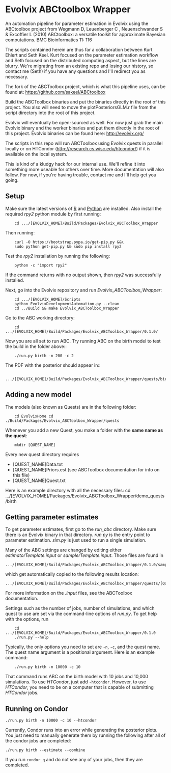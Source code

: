 Evolvix ABCtoolbox Wrapper
==========================

An automation pipeline for parameter estimation in Evolvix using the ABCtoolbox
project from Wegmann D, Leuenberger C , Neuenschwander S &amp; Excoffier L
(2010) ABCtoolbox: a versatile toolkit for approximate Bayesian computations.
BMC Bioinformatics 11: 116

The scripts contained herein are thus far a collaboration between Kurt Ehlert
and Seth Keel. Kurt focused on the parameter estimation workflow and Seth
focused on the distributed computing aspect, but the lines are blurry. We're
migrating from an existing repo and losing our history, so contact me (Seth) if
you have any questions and I'll redirect you as necessary.

The fork of the ABCToolbox project, which is what this pipeline uses, can be
found at: https://github.com/sakeel/ABCtoolbox

Build the ABCToolbox binaries and put the binaries directly in the root of this
project. You also will need to move the plotPosteriorsGLM.r file from the script
directory into the root of this project.

Evolvix will eventually be open-sourced as well. For now just grab the main
Evolvix binary and the worker binaries and put them directly in the root of this
project. Evolvix binaries can be found here: http://evolvix.org/

The scripts in this repo will run ABCToolbox using Evolvix quests in parallel
locally or on HTCondor (http://research.cs.wisc.edu/htcondor/) if it is
available on the local system.

This is kind of a kludgy hack for our internal use. We'll refine it into
something more useable for others over time. More documentation will also
follow. For now, if you're having trouble, contact me and I'll help get you
going.


Setup
------

Make sure the latest versions of [R](http://www.r-project.org) and
[Python](http://www.python.org) are installed. Also install the required *rpy2*
python module by first running:

        cd .../[EVOLVIX_HOME]/Build/Packages/Evolvix_ABCToolbox_Wrapper

Then running:

        curl -O https://bootstrap.pypa.io/get-pip.py &&\
        sudo python get-pip.py && sudo pip install rpy2

Test the *rpy2* installation by running the following:

        python -c "import rpy2"

If the command returns with no output shown, then *rpy2* was successfully
installed. 

Next, go into the Evolvix repository and run *Evolvix_ABCToolbox_Wrapper*:

        cd .../[EVOLVIX_HOME]/Scripts
        python EvolvixDevelopmentAutomation.py --clean
        cd ../Build && make Evolvix_ABCToolbox_Wrapper

 Go to the ABC working directory:
 
        cd  .../[EVOLVIX_HOME]/Build/Packages/Evolvix_ABCToolbox_Wrapper/0.1.0/
        
Now you are all set to run ABC.  Try running ABC on the birth model to test the
build in the folder above::
    
        ./run.py birth -n 200 -c 2

The PDF with the posterior should appear in::

        .../[EVOLVIX_HOME]/Build/Packages/Evolvix_ABCToolbox_Wrapper/quests/birth/Working/estimate

Adding a new model
-------------------
The models (also known as Quests) are in the following folder:

        cd EvolvixHome cd ./Build/Packages/Evolvix_ABCToolbox_Wrapper/quests
        
Whenever you add a new Quest, you make a folder with the  **same name as the
quest**:

        mkdir [QUEST_NAME]

Every new quest directory requires 

* [QUEST_NAME]Data.txt 
* [QUEST_NAME]Priors.est (see ABCToolbox documentation for info on this file)
* [QUEST_NAME]Quest.txt
    
Here is an example directory with all the necessary files: cd
.../[EVOLVIX_HOME]/Packages/Evolvix_ABCToolbox_Wrapper/demo_quests/birth

Getting parameter estimates
---------------------------

To get parameter estimates, first go to the *run_abc* directory. Make sure there
is an Evolvix binary in that directory. *run.py* is the entry point to parameter
estimation. *sim.py* is just used to run a single simulation. 

Many of the ABC settings are changed by editing either *estimatorTemplate.input*
or *samplerTemplate.input*. Those files are found in 

    .../[EVOLVIX_HOME]/Build/Packages/Evolvix_ABCToolbox_Wrapper/0.1.0/samplerTemplate.input
      
which get automatically copied to the following results location:

    .../[EVOLVIX_HOME]/Build/Packages/Evolvix_ABCToolbox_Wrapper/quests/[QUEST_NAME]/Working

For more information on the *.input* files, see the ABCToolbox documentation.

Settings such as the number of jobs, number of simulations, and which quest to
use are set via the command-line options of *run.py*. To get help with the
options, run

        cd .../[EVOLVIX_HOME]/Build/Packages/Evolvix_ABCToolbox_Wrapper/0.1.0
        ./run.py --help

Typically, the only options you need to set are <code>-n</code>,
<code>-c</code>, and the quest name. The quest name argument is a positional
argument. Here is an example command:

        ./run.py birth -n 10000 -c 10

That command runs ABC on the birth model with 10 jobs and 10,000 simulations. To
use *HTCondor*, just add <code>-htcondor</code>. However, to use *HTCondor*, you
need to be on a computer that is capable of submitting *HTCondor* jobs.

Running on Condor
---------------------------

    ./run.py birth -n 10000 -c 10 --htcondor

Currently, Condor runs into an error while generating the posterior plots. You
just need to manually generate them by running the following after all of the
condor jobs are completed:

    ./run.py birth --estimate --combine

If you run <code>condor_q</code> and do not see any of your jobs, then they are
completed.
